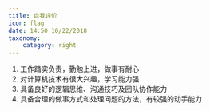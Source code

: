 ```yaml
---
title: 自我评价
icon: flag
date: 14:50 10/22/2018
taxonomy:
    category: right
---
```


1.  工作踏实负责，勤勉上进，做事有耐心
2.  对计算机技术有很大兴趣，学习能力强
3.  具备良好的逻辑思维、沟通技巧及团队协作能力
4.  具备合理的做事方式和处理问题的方法，有较强的动手能力


